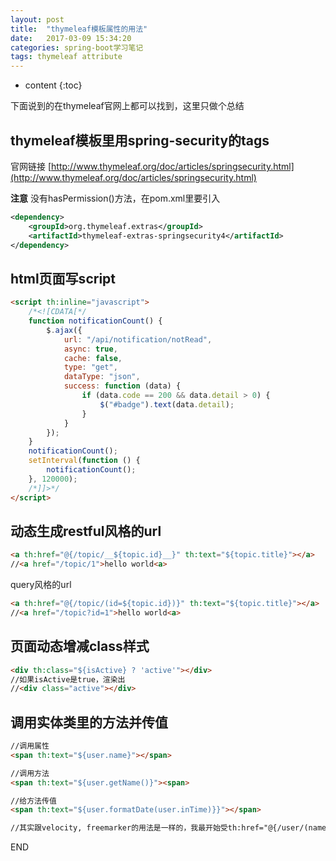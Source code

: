 ```yaml
---
layout: post
title:  "thymeleaf模板属性的用法"
date:   2017-03-09 15:34:20
categories: spring-boot学习笔记
tags: thymeleaf attribute
---
```


* content
{:toc}

下面说到的在thymeleaf官网上都可以找到，这里只做个总结

## thymeleaf模板里用spring-security的tags

官网链接 [http://www.thymeleaf.org/doc/articles/springsecurity.html](http://www.thymeleaf.org/doc/articles/springsecurity.html)

**注意** 没有hasPermission()方法，在pom.xml里要引入

```xml
<dependency>
    <groupId>org.thymeleaf.extras</groupId>
    <artifactId>thymeleaf-extras-springsecurity4</artifactId>
</dependency>
```




## html页面写script

```html
<script th:inline="javascript">
    /*<![CDATA[*/
    function notificationCount() {
        $.ajax({
            url: "/api/notification/notRead",
            async: true,
            cache: false,
            type: "get",
            dataType: "json",
            success: function (data) {
                if (data.code == 200 && data.detail > 0) {
                    $("#badge").text(data.detail);
                }
            }
        });
    }
    notificationCount();
    setInterval(function () {
        notificationCount();
    }, 120000);
    /*]]>*/
</script>
```

## 动态生成restful风格的url

```html
<a th:href="@{/topic/__${topic.id}__}" th:text="${topic.title}"></a>
//<a href="/topic/1">hello world<a>
```

query风格的url

```html
<a th:href="@{/topic/(id=${topic.id})}" th:text="${topic.title}"></a>
//<a href="/topic?id=1">hello world<a>
```

## 页面动态增减class样式

```html
<div th:class="${isActive} ? 'active'"></div>
//如果isActive是true，渲染出
//<div class="active"></div>
```

## 调用实体类里的方法并传值

```html
//调用属性
<span th:text="${user.name}"></span>

//调用方法
<span th:text="${user.getName()}"><span>

//给方法传值
<span th:text="${user.formatDate(user.inTime)}}"></span>

//其实跟velocity, freemarker的用法是一样的，我最开始受th:href="@{/user/(name=${user.name})}"的影响，给弄错了，还以为不支持呢。。
```

END
